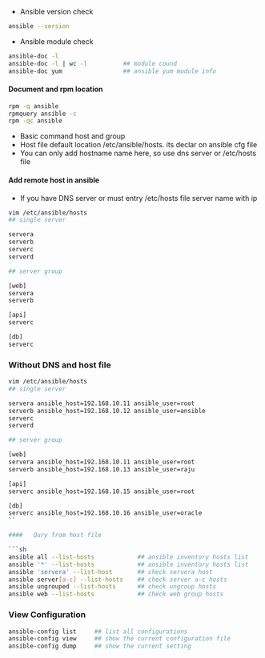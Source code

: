 -   Ansible version check 
```sh
ansible --version
```
-   Ansible module check 
```sh
ansible-doc -l
ansible-doc -l | wc -l          ## module cound
ansible-doc yum                 ## ansible yum module info
```
####   Document and rpm location

```sh
rpm -q ansible
rpmquery ansible -c
rpm -qc ansible
```

-   Basic command host and group  
-   Host file default location /etc/ansible/hosts. its declar on ansible cfg file
-   You can only add hostname name here, so use dns server or /etc/hosts file

####   Add remote host in ansible 
- If you have DNS server or must entry /etc/hosts file server name with ip 

```sh
vim /etc/ansible/hosts
## single server

servera
serverb
serverc
serverd

## server group

[web]
servera
serverb

[api]
serverc

[db]
serverc

```

### Without DNS and host file 
```sh
vim /etc/ansible/hosts
## single server

servera ansible_host=192.168.10.11 ansible_user=root
serverb ansible_host=192.168.10.12 ansible_user=ansible
serverc 
serverd

## server group

[web]
servera ansible_host=192.168.10.11 ansible_user=root
serverb ansible_host=192.168.10.13 ansible_user=raju

[api]
serverc ansible_host=192.168.10.15 ansible_user=root

[db]
serverc ansible_host=192.168.10.16 ansible_user=oracle
``

####   Qury from host file 

```sh
ansible all --list-hosts            ## ansible inventory hosts list 
ansible '*' --list-hosts            ## ansible inventory hosts list
ansible 'servera' --list-host       ## check servera host 
ansible server[a-c] --list-hosts    ## check server a-c hosts
ansible ungrouped --list-hosts      ## check ungroup hosts 
ansible web --list-hosts            ## check web group hosts 
```
### View Configuration 
```sh
ansible-config list     ## list all configurations
ansible-config view     ## show the current configuration file
ansible-config dump     ## show the current setting 
```
